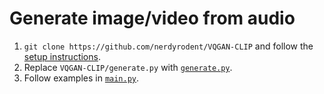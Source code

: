 # Generate image/video from audio

1. `git clone https://github.com/nerdyrodent/VQGAN-CLIP` and follow the [setup instructions](https://github.com/nerdyrodent/VQGAN-CLIP#set-up).
2. Replace `VQGAN-CLIP/generate.py` with [`generate.py`](generate.py).
3. Follow examples in [`main.py`](main.py).
